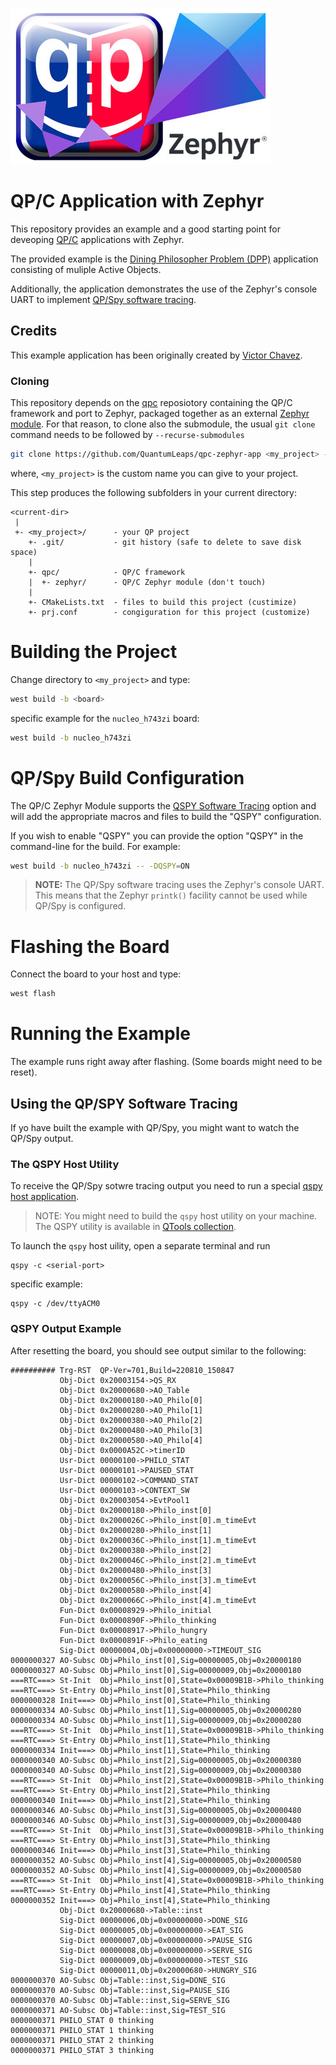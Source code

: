 ![QP Zephyr Module](img/qp-zephyr.jpg)

# QP/C Application with Zephyr
This repository provides an example and a good starting point for deveoping
[QP/C](https://github.com/QuantumLeaps/qpc) applications with Zephyr.

The provided example is the [Dining Philosopher Problem (DPP)](https://www.state-machine.com/qpc/tut_dpp.html)
application consisting of muliple Active Objects.

Additionally, the application demonstrates the use of the Zephyr's console UART
to implement [QP/Spy software tracing](https://www.state-machine.com/qtools/qpspy.html).

## Credits
This example application has been originally created by [Victor Chavez](https://github.com/vChavezB).


### Cloning
This repository depends on the [qpc](https://github.com/QuantumLeaps/qpc)
reposiotory containing the QP/C framework and port to Zephyr, packaged together as an external
[Zephyr module](https://docs.zephyrproject.org/latest/develop/modules.html).
For that reason, to clone also the submodule, the usual `git clone` command needs to be
followed by `--recurse-submodules`

```bash
git clone https://github.com/QuantumLeaps/qpc-zephyr-app <my_project> --recurse-submodules --depth 1
```
where, `<my_project>` is the custom name you can give to your project.

This step produces the following subfolders in your current directory:

```
<current-dir>
 |
 +- <my_project>/      - your QP project
    +- .git/           - git history (safe to delete to save disk space)
    |
    +- qpc/            - QP/C framework
    |  +- zephyr/      - QP/C Zephyr module (don't touch)
    |
    +- CMakeLists.txt  - files to build this project (custimize)
    +- prj.conf        - congiguration for this project (customize)
```

# Building the Project
Change directory to `<my_project>` and type:

```bash
west build -b <board>
```
specific example for the `nucleo_h743zi` board:
```bash
west build -b nucleo_h743zi
```

# QP/Spy Build Configuration
The QP/C Zephyr Module supports the
[QSPY Software Tracing](https://www.state-machine.com/qtools/qpspy.html)
option and will add the appropriate macros and files to build the "QSPY"
configuration.

If you wish to enable "QSPY" you can provide the option "QSPY"
in the command-line for the build. For example:

```bash
west build -b nucleo_h743zi -- -DQSPY=ON
```

> **NOTE:** The QP/Spy software tracing uses the Zephyr's console UART. This means that the Zephyr `printk()` facility cannot be used while QP/Spy is configured.


# Flashing the Board
Connect the board to your host and type:
```bash
west flash
```

# Running the Example
The example runs right away after flashing. (Some boards might need to be reset).


## Using the QP/SPY Software Tracing
If yo have built the example with QP/Spy, you might want to watch the QP/Spy output.

### The QSPY Host Utility
To receive the QP/Spy sotwre tracing output you need to run a special [qspy host application](https://www.state-machine.com/qtools/qspy.html).

> NOTE: You might need to build the `qspy` host utility on your machine.
The QSPY utility is available in
[QTools collection](https://github.com/QuantumLeaps/qtools/tree/master/qspy).


To launch the `qspy` host uility, open a separate terminal and run
```
qspy -c <serial-port>
```
specific example:
```
qspy -c /dev/ttyACM0
```


### QSPY Output Example
After resetting the board, you should see output similar to the following:
```
########## Trg-RST  QP-Ver=701,Build=220810_150847
           Obj-Dict 0x20003154->QS_RX
           Obj-Dict 0x20000680->AO_Table
           Obj-Dict 0x20000180->AO_Philo[0]
           Obj-Dict 0x20000280->AO_Philo[1]
           Obj-Dict 0x20000380->AO_Philo[2]
           Obj-Dict 0x20000480->AO_Philo[3]
           Obj-Dict 0x20000580->AO_Philo[4]
           Obj-Dict 0x0000A52C->timerID
           Usr-Dict 00000100->PHILO_STAT
           Usr-Dict 00000101->PAUSED_STAT
           Usr-Dict 00000102->COMMAND_STAT
           Usr-Dict 00000103->CONTEXT_SW
           Obj-Dict 0x20003054->EvtPool1
           Obj-Dict 0x20000180->Philo_inst[0]
           Obj-Dict 0x2000026C->Philo_inst[0].m_timeEvt
           Obj-Dict 0x20000280->Philo_inst[1]
           Obj-Dict 0x2000036C->Philo_inst[1].m_timeEvt
           Obj-Dict 0x20000380->Philo_inst[2]
           Obj-Dict 0x2000046C->Philo_inst[2].m_timeEvt
           Obj-Dict 0x20000480->Philo_inst[3]
           Obj-Dict 0x2000056C->Philo_inst[3].m_timeEvt
           Obj-Dict 0x20000580->Philo_inst[4]
           Obj-Dict 0x2000066C->Philo_inst[4].m_timeEvt
           Fun-Dict 0x00008929->Philo_initial
           Fun-Dict 0x0000890F->Philo_thinking
           Fun-Dict 0x00008917->Philo_hungry
           Fun-Dict 0x0000891F->Philo_eating
           Sig-Dict 00000004,Obj=0x00000000->TIMEOUT_SIG
0000000327 AO-Subsc Obj=Philo_inst[0],Sig=00000005,Obj=0x20000180
0000000327 AO-Subsc Obj=Philo_inst[0],Sig=00000009,Obj=0x20000180
===RTC===> St-Init  Obj=Philo_inst[0],State=0x00009B1B->Philo_thinking
===RTC===> St-Entry Obj=Philo_inst[0],State=Philo_thinking
0000000328 Init===> Obj=Philo_inst[0],State=Philo_thinking
0000000334 AO-Subsc Obj=Philo_inst[1],Sig=00000005,Obj=0x20000280
0000000334 AO-Subsc Obj=Philo_inst[1],Sig=00000009,Obj=0x20000280
===RTC===> St-Init  Obj=Philo_inst[1],State=0x00009B1B->Philo_thinking
===RTC===> St-Entry Obj=Philo_inst[1],State=Philo_thinking
0000000334 Init===> Obj=Philo_inst[1],State=Philo_thinking
0000000340 AO-Subsc Obj=Philo_inst[2],Sig=00000005,Obj=0x20000380
0000000340 AO-Subsc Obj=Philo_inst[2],Sig=00000009,Obj=0x20000380
===RTC===> St-Init  Obj=Philo_inst[2],State=0x00009B1B->Philo_thinking
===RTC===> St-Entry Obj=Philo_inst[2],State=Philo_thinking
0000000340 Init===> Obj=Philo_inst[2],State=Philo_thinking
0000000346 AO-Subsc Obj=Philo_inst[3],Sig=00000005,Obj=0x20000480
0000000346 AO-Subsc Obj=Philo_inst[3],Sig=00000009,Obj=0x20000480
===RTC===> St-Init  Obj=Philo_inst[3],State=0x00009B1B->Philo_thinking
===RTC===> St-Entry Obj=Philo_inst[3],State=Philo_thinking
0000000346 Init===> Obj=Philo_inst[3],State=Philo_thinking
0000000352 AO-Subsc Obj=Philo_inst[4],Sig=00000005,Obj=0x20000580
0000000352 AO-Subsc Obj=Philo_inst[4],Sig=00000009,Obj=0x20000580
===RTC===> St-Init  Obj=Philo_inst[4],State=0x00009B1B->Philo_thinking
===RTC===> St-Entry Obj=Philo_inst[4],State=Philo_thinking
0000000352 Init===> Obj=Philo_inst[4],State=Philo_thinking
           Obj-Dict 0x20000680->Table::inst
           Sig-Dict 00000006,Obj=0x00000000->DONE_SIG
           Sig-Dict 00000005,Obj=0x00000000->EAT_SIG
           Sig-Dict 00000007,Obj=0x00000000->PAUSE_SIG
           Sig-Dict 00000008,Obj=0x00000000->SERVE_SIG
           Sig-Dict 00000009,Obj=0x00000000->TEST_SIG
           Sig-Dict 00000011,Obj=0x20000680->HUNGRY_SIG
0000000370 AO-Subsc Obj=Table::inst,Sig=DONE_SIG
0000000370 AO-Subsc Obj=Table::inst,Sig=PAUSE_SIG
0000000370 AO-Subsc Obj=Table::inst,Sig=SERVE_SIG
0000000371 AO-Subsc Obj=Table::inst,Sig=TEST_SIG
0000000371 PHILO_STAT 0 thinking
0000000371 PHILO_STAT 1 thinking
0000000371 PHILO_STAT 2 thinking
0000000371 PHILO_STAT 3 thinking
```

